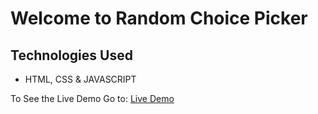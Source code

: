 # Welcome to Random Choice Picker

## Technologies Used
- HTML, CSS & JAVASCRIPT

To See the Live Demo Go to: [Live Demo](https://pnsvn3035.github.io/random-choice-picker/)
